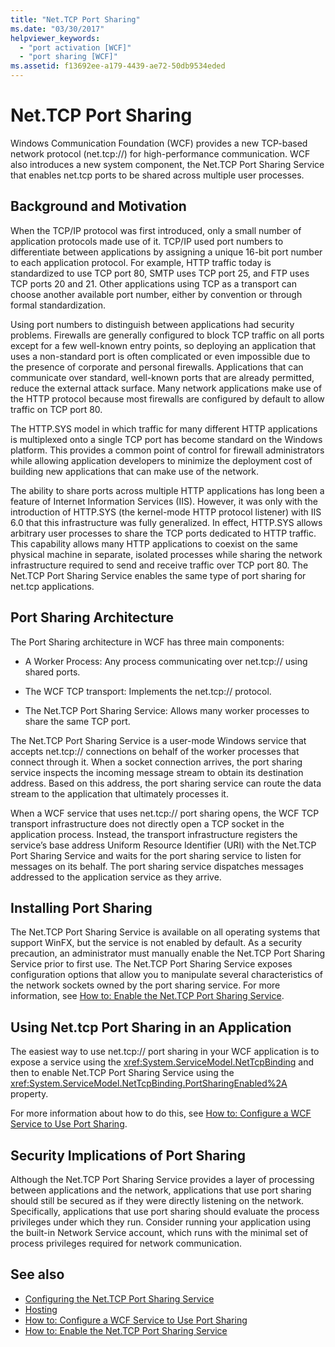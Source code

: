 ```yaml
---
title: "Net.TCP Port Sharing"
ms.date: "03/30/2017"
helpviewer_keywords: 
  - "port activation [WCF]"
  - "port sharing [WCF]"
ms.assetid: f13692ee-a179-4439-ae72-50db9534eded
---
```

# Net.TCP Port Sharing
Windows Communication Foundation (WCF) provides a new TCP-based network protocol (net.tcp://) for high-performance communication. WCF also introduces a new system component, the Net.TCP Port Sharing Service that enables net.tcp ports to be shared across multiple user processes.  
  
## Background and Motivation  
 When the TCP/IP protocol was first introduced, only a small number of application protocols made use of it. TCP/IP used port numbers to differentiate between applications by assigning a unique 16-bit port number to each application protocol. For example, HTTP traffic today is standardized to use TCP port 80, SMTP uses TCP port 25, and FTP uses TCP ports 20 and 21. Other applications using TCP as a transport can choose another available port number, either by convention or through formal standardization.  
  
 Using port numbers to distinguish between applications had security problems. Firewalls are generally configured to block TCP traffic on all ports except for a few well-known entry points, so deploying an application that uses a non-standard port is often complicated or even impossible due to the presence of corporate and personal firewalls. Applications that can communicate over standard, well-known ports that are already permitted, reduce the external attack surface. Many network applications make use of the HTTP protocol because most firewalls are configured by default to allow traffic on TCP port 80.  
  
 The HTTP.SYS model in which traffic for many different HTTP applications is multiplexed onto a single TCP port has become standard on the Windows platform. This provides a common point of control for firewall administrators while allowing application developers to minimize the deployment cost of building new applications that can make use of the network.  
  
 The ability to share ports across multiple HTTP applications has long been a feature of Internet Information Services (IIS). However, it was only with the introduction of HTTP.SYS (the kernel-mode HTTP protocol listener) with IIS 6.0 that this infrastructure was fully generalized. In effect, HTTP.SYS allows arbitrary user processes to share the TCP ports dedicated to HTTP traffic. This capability allows many HTTP applications to coexist on the same physical machine in separate, isolated processes while sharing the network infrastructure required to send and receive traffic over TCP port 80. The Net.TCP Port Sharing Service enables the same type of port sharing for net.tcp applications.  
  
## Port Sharing Architecture  
 The Port Sharing architecture in WCF has three main components:  
  
- A Worker Process: Any process communicating over net.tcp:// using shared ports.  
  
- The WCF TCP transport: Implements the net.tcp:// protocol.  
  
- The Net.TCP Port Sharing Service: Allows many worker processes to share the same TCP port.  
  
 The Net.TCP Port Sharing Service is a user-mode Windows service that accepts net.tcp:// connections on behalf of the worker processes that connect through it. When a socket connection arrives, the port sharing service inspects the incoming message stream to obtain its destination address. Based on this address, the port sharing service can route the data stream to the application that ultimately processes it.  
  
 When a WCF service that uses net.tcp:// port sharing opens, the WCF TCP transport infrastructure does not directly open a TCP socket in the application process. Instead, the transport infrastructure registers the service’s base address Uniform Resource Identifier (URI) with the Net.TCP Port Sharing Service and waits for the port sharing service to listen for messages on its behalf.  The port sharing service dispatches messages addressed to the application service as they arrive.  
  
## Installing Port Sharing  
 The Net.TCP Port Sharing Service is available on all operating systems that support WinFX, but the service is not enabled by default. As a security precaution, an administrator must manually enable the Net.TCP Port Sharing Service prior to first use. The Net.TCP Port Sharing Service exposes configuration options that allow you to manipulate several characteristics of the network sockets owned by the port sharing service. For more information, see [How to: Enable the Net.TCP Port Sharing Service](../../../../docs/framework/wcf/feature-details/how-to-enable-the-net-tcp-port-sharing-service.md).  
  
## Using Net.tcp Port Sharing in an Application  
 The easiest way to use net.tcp:// port sharing in your WCF application is to expose a service using the <xref:System.ServiceModel.NetTcpBinding> and then to enable Net.TCP Port Sharing Service using the <xref:System.ServiceModel.NetTcpBinding.PortSharingEnabled%2A> property.  
  
 For more information about how to do this, see [How to: Configure a WCF Service to Use Port Sharing](../../../../docs/framework/wcf/feature-details/how-to-configure-a-wcf-service-to-use-port-sharing.md).  
  
## Security Implications of Port Sharing  
 Although the Net.TCP Port Sharing Service provides a layer of processing between applications and the network, applications that use port sharing should still be secured as if they were directly listening on the network. Specifically, applications that use port sharing should evaluate the process privileges under which they run. Consider running your application using the built-in Network Service account, which runs with the minimal set of process privileges required for network communication.  
  
## See also

- [Configuring the Net.TCP Port Sharing Service](../../../../docs/framework/wcf/feature-details/configuring-the-net-tcp-port-sharing-service.md)
- [Hosting](../../../../docs/framework/wcf/feature-details/hosting.md)
- [How to: Configure a WCF Service to Use Port Sharing](../../../../docs/framework/wcf/feature-details/how-to-configure-a-wcf-service-to-use-port-sharing.md)
- [How to: Enable the Net.TCP Port Sharing Service](../../../../docs/framework/wcf/feature-details/how-to-enable-the-net-tcp-port-sharing-service.md)
